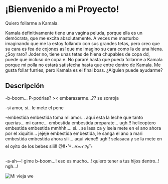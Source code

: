 # ¡Bienvenido a mi Proyecto!

 Quiero follarme a Kamala.

Kamala definitivamente tiene una vagina peluda, porque ella es un demócrata, que me excita absolutamente. 
A veces me masturbo imaginando que me la estoy follando con sus grandes tetas, pero creo que su cara es fea de cojones así que me imagino su cara como la de una hiena. 
¿Soy raro? Joder no, tiene unas tetas de hiena chupables de copa dd, puede que incluso de copa e. 
No pararé hasta que pueda follarme a Kamala porque mi polla no estará satisfecha hasta que entre dentro de Kamala. 
Me gusta follar furries, pero Kamala es el final boss. ¿Alguien puede ayudarme? 

## Descripción

-b-boom... P-podrias? >\< embarazarme...?? se sonroja

-si amor, si.. le mete el pene

-embestida embestida toma mi amor... aqui esta la leche que tanto querias... mi carne... embestida embestida preparate... ugh.!! helicoptero embestida embestida mmhhh.... si... se lasa ca y lsela mete en el ano ahora por el xiquitin... jejeje embestida embestida, le sanga el ano a mari embestida embestida ahora siii... aqui viene!! ugh!! selasaca y se la mete en el oyito de los bebes siii!! @‼⋆˚࿔ ℳ𝒶𝓇𝒾 𝜗𝜚˚⋆

-a-ah—! gime b-boom…! eso es mucho…! quiero tener a tus hijos dentro..! ngh…!


![Mi vieja we](https://shop.geekjack.net/cdn/shop/collections/7QUxiCMbP6ttU62B.jpg?v=1690732690)
